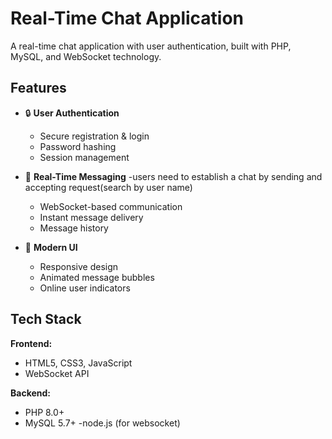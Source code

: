 # Real-Time Chat Application



A real-time chat application with user authentication, built with PHP, MySQL, and WebSocket technology.

## Features

- 🔒 **User Authentication**
  - Secure registration & login
  - Password hashing
  - Session management

- 💬 **Real-Time Messaging**
  -users need to establish a chat by sending and accepting request(search by user name)
  - WebSocket-based communication
  - Instant message delivery
  - Message history

- 🎨 **Modern UI**
  - Responsive design
  - Animated message bubbles
  - Online user indicators

## Tech Stack

**Frontend:**
- HTML5, CSS3, JavaScript
- WebSocket API

**Backend:**
- PHP 8.0+
- MySQL 5.7+
-node.js (for websocket)